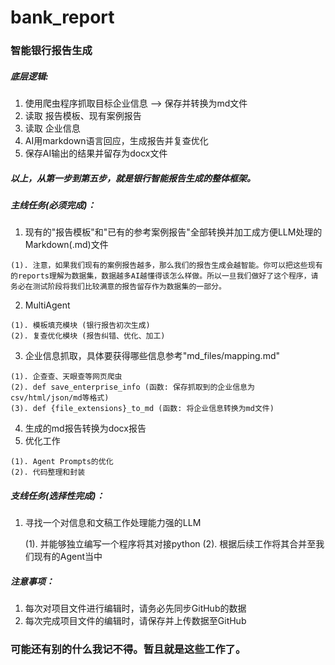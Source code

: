 # bank_report


### 智能银行报告生成


##### 底层逻辑:

  1. 使用爬虫程序抓取目标企业信息 —> 保存并转换为md文件
  2. 读取 报告模板、现有案例报告
  3. 读取 企业信息
  4. AI用markdown语言回应，生成报告并复查优化
  5. 保存AI输出的结果并留存为docx文件
##### 以上，从第一步到第五步，就是银行智能报告生成的整体框架。


##### 主线任务(必须完成)：

  1. 现有的"报告模板"和"已有的参考案例报告"全部转换并加工成方便LLM处理的Markdown(.md)文件

    (1). 注意，如果我们现有的案例报告越多，那么我们的报告生成会越智能。你可以把这些现有的reports理解为数据集，数据越多AI越懂得该怎么样做。所以一旦我们做好了这个程序，请务必在测试阶段将我们比较满意的报告留存作为数据集的一部分。
  2. MultiAgent

    (1). 模板填充模块 (银行报告初次生成)
    (2). 复查优化模块 (报告纠错、优化、加工)
  3. 企业信息抓取，具体要获得哪些信息参考"md_files/mapping.md"

    (1). 企查查、天眼查等网页爬虫
    (2). def save_enterprise_info (函数: 保存抓取到的企业信息为csv/html/json/md等格式)
    (3). def {file_extensions}_to_md (函数: 将企业信息转换为md文件)
  4. 生成的md报告转换为docx报告
  5. 优化工作

    (1). Agent Prompts的优化
    (2). 代码整理和封装


##### 支线任务(选择性完成)：

  1. 寻找一个对信息和文稿工作处理能力强的LLM

     (1). 并能够独立编写一个程序将其对接python
     (2). 根据后续工作将其合并至我们现有的Agent当中

##### 注意事项：
  1. 每次对项目文件进行编辑时，请务必先同步GitHub的数据
  2. 每次完成项目文件的编辑时，请保存并上传数据至GitHub
	

### 可能还有别的什么我记不得。暂且就是这些工作了。
